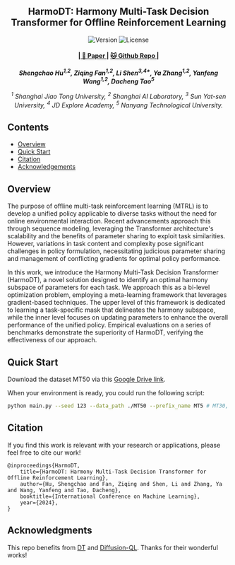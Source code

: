 <p align="center" width="100%">
</p>

<div id="top" align="center">

HarmoDT: Harmony Multi-Task Decision Transformer for Offline Reinforcement Learning
-----------------------------
<img src="https://img.shields.io/badge/Version-1.0.0-blue.svg" alt="Version"> 
<img src="https://img.shields.io/badge/License-Apache_2.0-green.svg" alt="License">

<h4> |<a href="https://arxiv.org/abs/2405.17098"> 📑 Paper </a> |
<a href="https://github.com/charleshsc/QT"> 🐱 Github Repo </a> |
</h4>

<!-- **Authors:** -->

_**Shengchao Hu<sup>1,2</sup>, Ziqing Fan<sup>1,2</sup>, Li Shen<sup>3,4\*</sup>, Ya Zhang<sup>1,2</sup>, Yanfeng Wang<sup>1,2</sup>, Dacheng Tao<sup>5</sup>**_


<!-- **Affiliations:** -->


_<sup>1</sup> Shanghai Jiao Tong University,
<sup>2</sup> Shanghai AI Laboratory,
<sup>3</sup> Sun Yat-sen University,
<sup>4</sup> JD Explore Academy,
<sup>5</sup> Nanyang Technological University._

</div>


## Contents

- [Overview](#overview)
- [Quick Start](#quick-start)
- [Citation](#citation)
- [Acknowledgements](#acknowledgments)


## Overview

The purpose of offline multi-task reinforcement learning (MTRL) is to develop a unified policy applicable to diverse tasks without the need for online environmental interaction. Recent advancements approach this through sequence modeling, leveraging the Transformer architecture's scalability and the benefits of parameter sharing to exploit task similarities. However, variations in task content and complexity pose significant challenges in policy formulation, necessitating judicious parameter sharing and management of conflicting gradients for optimal policy performance.

In this work, we introduce the Harmony Multi-Task Decision Transformer (HarmoDT), a novel solution designed to identify an optimal harmony subspace of parameters for each task. We approach this as a bi-level optimization problem, employing a meta-learning framework that leverages gradient-based techniques. The upper level of this framework is dedicated to learning a task-specific mask that delineates the harmony subspace, while the inner level focuses on updating parameters to enhance the overall performance of the unified policy. Empirical evaluations on a series of benchmarks demonstrate the superiority of HarmoDT, verifying the effectiveness of our approach.



## Quick Start

Download the dataset MT50 via this [Google Drive link](https://drive.google.com/drive/folders/1Ce11F4C6ZtmEoVUzpzoZLox4noWcxCEb).

When your environment is ready, you could run the following script:
``` Bash
python main.py --seed 123 --data_path ./MT50 --prefix_name MT5 # MT30, MT50
```


## Citation
If you find this work is relevant with your research or applications, please feel free to cite our work!
```
@inproceedings{HarmoDT,
    title={HarmoDT: Harmony Multi-Task Decision Transformer for Offline Reinforcement Learning},
    author={Hu, Shengchao and Fan, Ziqing and Shen, Li and Zhang, Ya and Wang, Yanfeng and Tao, Dacheng},
    booktitle={International Conference on Machine Learning},
    year={2024},
}
```

## Acknowledgments

This repo benefits from [DT](https://github.com/kzl/decision-transformer) and [Diffusion-QL](https://github.com/Zhendong-Wang/Diffusion-Policies-for-Offline-RL). Thanks for their wonderful works!